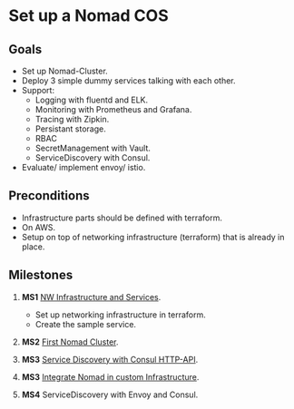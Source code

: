 # Set up a Nomad COS

## Goals

* Set up Nomad-Cluster.
* Deploy 3 simple dummy services talking with each other.
* Support:
  * Logging with fluentd and ELK.
  * Monitoring with Prometheus and Grafana.
  * Tracing with Zipkin.
  * Persistant storage.
  * RBAC
  * SecretManagement with Vault.
  * ServiceDiscovery with Consul.
* Evaluate/ implement envoy/ istio.

## Preconditions

* Infrastructure parts should be defined with terraform.
* On AWS.
* Setup on top of networking infrastructure (terraform) that is already in place.

## Milestones

1. __MS1__ [NW Infrastructure and Services](_journal/ms1.md).

    * Set up networking infrastructure in terraform.
    * Create the sample service.

2. __MS2__ [First Nomad Cluster](_journal/ms2.md).

3. __MS3__ [Service Discovery with Consul HTTP-API](_journal/ms3.md).

4. __MS3__ [Integrate Nomad in custom Infrastructure](_journal/ms4.md).

5. __MS4__ ServiceDiscovery with Envoy and Consul.